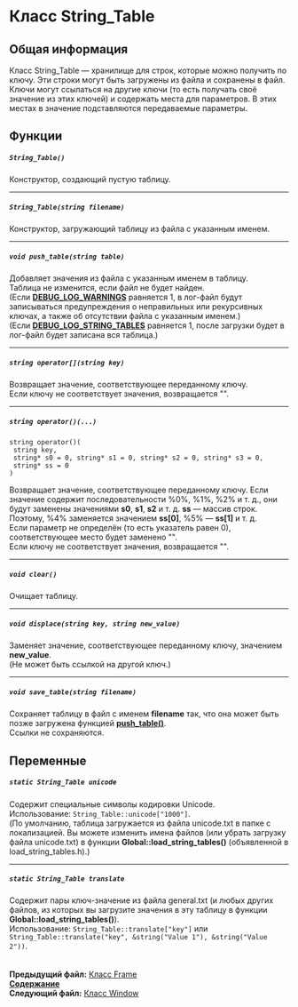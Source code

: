 ﻿# Класс String_Table

## Общая информация

Класс String_Table — хранилище для строк, которые можно получить по ключу. Эти строки могут быть загружены из файла и сохранены в файл. Ключи могут ссылаться на другие ключи (то есть получать своё значение из этих ключей) и содержать места для параметров. В этих местах в значение подставляются передаваемые параметры.

## Функции  

##### `String_Table()`
Конструктор, создающий пустую таблицу.  

----
##### `String_Table(string filename)`
Конструктор, загружающий таблицу из файла с указанным именем.  

----
##### `void push_table(string table)`
Добавляет значения из файла с указанным именем в таблицу.  
Таблица не изменится, если файл не будет найден.  
(Если **[DEBUG_LOG_WARNINGS](22_settings_h.md#debug_log_warnings)** равняется 1, в лог-файл будут записываться предупреждения о неправильных или рекурсивных ключах, а также об отсутствии файла с указанным именем.)  
(Если **[DEBUG_LOG_STRING_TABLES](22_settings_h.md#debug_log_string_tables)** равняется 1, после загрузки будет в лог-файл будет записана вся таблица.)  

----
##### `string operator[](string key)`
Возвращает значение, соответствующее переданному ключу.  
Если ключу не соответствует значения, возвращается "".  

----
##### `string operator()(...)`
    string operator()(
     string key,
     string* s0 = 0, string* s1 = 0, string* s2 = 0, string* s3 = 0,
     string* ss = 0
    )
Возвращает значение, соответствующее переданному ключу. Если значение содержит последовательности %0%, %1%, %2% и т. д., они будут заменены значениями **s0**, **s1**, **s2** и т. д. **ss** — массив строк. Поэтому, %4% заменяется значением **ss[0]**, %5% — **ss[1]** и т. д.  
Если параметр не определён (то есть указатель равен 0), соответствующее место будет заменено "".  
Если ключу не соответствует значения, возвращается "".  

----
##### `void clear()`
Очищает таблицу.  

----
##### `void displace(string key, string new_value)`
Заменяет значение, соответствующее переданному ключу, значением **new_value**.  
(Не может быть ссылкой на другой ключ.)  

----
##### `void save_table(string filename)`
Сохраняет таблицу в файл с именем **filename** так, что она может быть позже загружена функцией **[push_table()](13_String_Table.md#void-push_tablestring-table)**.  
Ссылки не сохраняются.

## Переменные  

##### `static String_Table unicode`
Содержит специальные символы кодировки Unicode.  
Использование: `String_Table::unicode["1000"]`.  
(По умолчанию, таблица загружается из файла unicode.txt в папке с локализацией. Вы можете изменить имена файлов (или убрать загрузку файла unicode.txt) в функции **Global::load_string_tables()** (объявленной в load_string_tables.h).)  

----
##### `static String_Table translate`
Содержит пары ключ-значение из файла general.txt (и любых других файлов, из которых вы загрузите значения в эту таблицу в функции **Global::load_string_tables()**).  
Использование: `String_Table::translate["key"]` или `String_Table::translate("key", &string("Value 1"), &string("Value 2"))`.  
   
   
**Предыдущий файл:** [Класс Frame](12_Frame.md)  
**[Содержание](00_Contents.md)**  
**Следующий файл:** [Класс Window](14_Window.md)